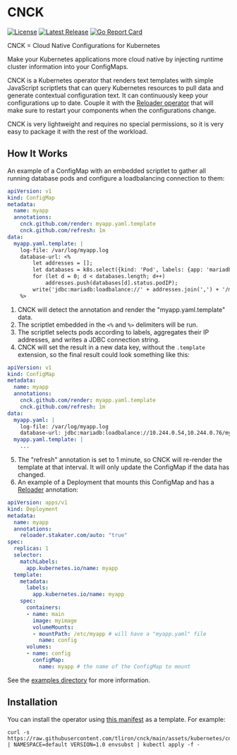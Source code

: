 CNCK
====

[![License](https://img.shields.io/badge/License-Apache%202.0-blue.svg)](https://opensource.org/licenses/Apache-2.0)
[![Latest Release](https://img.shields.io/github/release/tliron/cnck.svg)](https://github.com/tliron/cnck/releases/latest)
[![Go Report Card](https://goreportcard.com/badge/github.com/tliron/cnck)](https://goreportcard.com/report/github.com/tliron/cnck)

CNCK = Cloud Native Configurations for Kubernetes

Make your Kubernetes applications more cloud native by injecting runtime cluster information into your
ConfigMaps.

CNCK is a Kubernetes operator that renders text templates with simple JavaScript scriptlets that can query
Kubernetes resources to pull data and generate contextual configuration text. It can continuously keep your
configurations up to date. Couple it with the [Reloader operator](https://github.com/stakater/Reloader) that
will make sure to restart your components when the configurations change.

CNCK is very lightweight and requires no special permissions, so it is very easy to package it with the rest
of the workload.


How It Works
------------

An example of a ConfigMap with an embedded scriptlet to gather all running database pods and configure a
loadbalancing connection to them:

```yaml
apiVersion: v1
kind: ConfigMap
metadata:
  name: myapp
  annotations:
    cnck.github.com/render: myapp.yaml.template
    cnck.github.com/refresh: 1m
data:
  myapp.yaml.template: |
    log-file: /var/log/myapp.log
    database-url: <%
        let addresses = [];
        let databases = k8s.select({kind: 'Pod', labels: {app: 'mariadb'}});
        for (let d = 0; d < databases.length; d++)
            addresses.push(databases[d].status.podIP);
        write('jdbc:mariadb:loadbalance://' + addresses.join(',') + '/mydb');
    %>
```

1. CNCK will detect the annotation and render the "myapp.yaml.template" data.
2. The scriptlet embedded in the `<%` and `%>` delimiters will be run.
3. The scriptlet selects pods according to labels, aggregates their IP addresses, and writes a JDBC
   connection string.
4. CNCK will set the result in a new data key, without the `.template` extension, so the final
   result could look something like this:

```yaml
apiVersion: v1
kind: ConfigMap
metadata:
  name: myapp
  annotations:
    cnck.github.com/render: myapp.yaml.template
    cnck.github.com/refresh: 1m
data:
  myapp.yaml: |
    log-file: /var/log/myapp.log
    database-url: jdbc:mariadb:loadbalance://10.244.0.54,10.244.0.76/mydb
  myapp.yaml.template: |
    ...
```

5. The "refresh" annotation is set to 1 minute, so CNCK will re-render the template at that interval.
   It will only update the ConfigMap if the data has changed.
6. An example of a Deployment that mounts this ConfigMap and has a
   [Reloader](https://github.com/stakater/Reloader) annotation:

```yaml
apiVersion: apps/v1
kind: Deployment
metadata:
  name: myapp
  annotations:
    reloader.stakater.com/auto: "true"
spec:
  replicas: 1
  selector:
    matchLabels:
      app.kubernetes.io/name: myapp
  template:
    metadata:
      labels:
        app.kubernetes.io/name: myapp
    spec:
      containers:
      - name: main
        image: myimage
        volumeMounts:
        - mountPath: /etc/myapp # will have a "myapp.yaml" file
          name: config
      volumes:
      - name: config
        configMap:
          name: myapp # the name of the ConfigMap to mount
```

See the [examples directory](examples/) for more information.


Installation
------------

You can install the operator using [this manifest](assets/kubernetes/cnck.yaml) as a template.
For example:

    curl -s https://raw.githubusercontent.com/tliron/cnck/main/assets/kubernetes/cnck.yaml | NAMESPACE=default VERSION=1.0 envsubst | kubectl apply -f -
